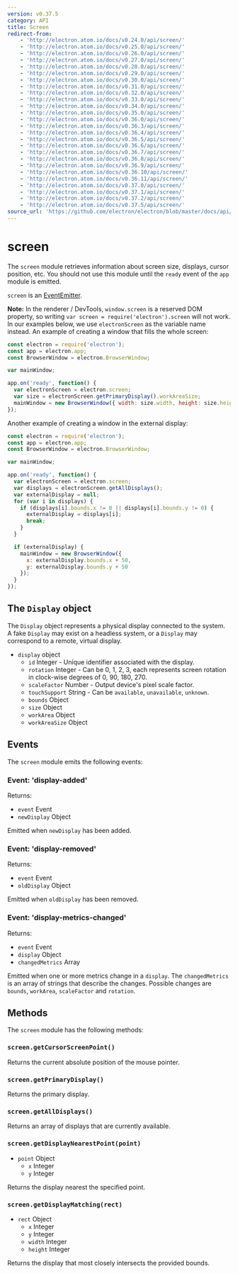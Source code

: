 ```yaml
---
version: v0.37.5
category: API
title: Screen
redirect-from:
    - 'http://electron.atom.io/docs/v0.24.0/api/screen/'
    - 'http://electron.atom.io/docs/v0.25.0/api/screen/'
    - 'http://electron.atom.io/docs/v0.26.0/api/screen/'
    - 'http://electron.atom.io/docs/v0.27.0/api/screen/'
    - 'http://electron.atom.io/docs/v0.28.0/api/screen/'
    - 'http://electron.atom.io/docs/v0.29.0/api/screen/'
    - 'http://electron.atom.io/docs/v0.30.0/api/screen/'
    - 'http://electron.atom.io/docs/v0.31.0/api/screen/'
    - 'http://electron.atom.io/docs/v0.32.0/api/screen/'
    - 'http://electron.atom.io/docs/v0.33.0/api/screen/'
    - 'http://electron.atom.io/docs/v0.34.0/api/screen/'
    - 'http://electron.atom.io/docs/v0.35.0/api/screen/'
    - 'http://electron.atom.io/docs/v0.36.0/api/screen/'
    - 'http://electron.atom.io/docs/v0.36.3/api/screen/'
    - 'http://electron.atom.io/docs/v0.36.4/api/screen/'
    - 'http://electron.atom.io/docs/v0.36.5/api/screen/'
    - 'http://electron.atom.io/docs/v0.36.6/api/screen/'
    - 'http://electron.atom.io/docs/v0.36.7/api/screen/'
    - 'http://electron.atom.io/docs/v0.36.8/api/screen/'
    - 'http://electron.atom.io/docs/v0.36.9/api/screen/'
    - 'http://electron.atom.io/docs/v0.36.10/api/screen/'
    - 'http://electron.atom.io/docs/v0.36.11/api/screen/'
    - 'http://electron.atom.io/docs/v0.37.0/api/screen/'
    - 'http://electron.atom.io/docs/v0.37.1/api/screen/'
    - 'http://electron.atom.io/docs/v0.37.2/api/screen/'
    - 'http://electron.atom.io/docs/v0.37.5/api/screen/'
source_url: 'https://github.com/electron/electron/blob/master/docs/api/screen.md'
---
```


# screen

The `screen` module retrieves information about screen size, displays, cursor
position, etc. You should not use this module until the `ready` event of the
`app` module is emitted.

`screen` is an [EventEmitter](http://nodejs.org/api/events.html#events_class_events_eventemitter).

**Note:** In the renderer / DevTools, `window.screen` is a reserved DOM
property, so writing `var screen = require('electron').screen` will not work.
In our examples below, we use `electronScreen` as the variable name instead.
An example of creating a window that fills the whole screen:

```javascript
const electron = require('electron');
const app = electron.app;
const BrowserWindow = electron.BrowserWindow;

var mainWindow;

app.on('ready', function() {
  var electronScreen = electron.screen;
  var size = electronScreen.getPrimaryDisplay().workAreaSize;
  mainWindow = new BrowserWindow({ width: size.width, height: size.height });
});
```

Another example of creating a window in the external display:

```javascript
const electron = require('electron');
const app = electron.app;
const BrowserWindow = electron.BrowserWindow;

var mainWindow;

app.on('ready', function() {
  var electronScreen = electron.screen;
  var displays = electronScreen.getAllDisplays();
  var externalDisplay = null;
  for (var i in displays) {
    if (displays[i].bounds.x != 0 || displays[i].bounds.y != 0) {
      externalDisplay = displays[i];
      break;
    }
  }

  if (externalDisplay) {
    mainWindow = new BrowserWindow({
      x: externalDisplay.bounds.x + 50,
      y: externalDisplay.bounds.y + 50
    });
  }
});
```

## The `Display` object

The `Display` object represents a physical display connected to the system. A
fake `Display` may exist on a headless system, or a `Display` may correspond to
a remote, virtual display.

* `display` object
  * `id` Integer - Unique identifier associated with the display.
  * `rotation` Integer - Can be 0, 1, 2, 3, each represents screen rotation in
    clock-wise degrees of 0, 90, 180, 270.
  * `scaleFactor` Number - Output device's pixel scale factor.
  * `touchSupport` String - Can be `available`, `unavailable`, `unknown`.
  * `bounds` Object
  * `size` Object
  * `workArea` Object
  * `workAreaSize` Object

## Events

The `screen` module emits the following events:

### Event: 'display-added'

Returns:

* `event` Event
* `newDisplay` Object

Emitted when `newDisplay` has been added.

### Event: 'display-removed'

Returns:

* `event` Event
* `oldDisplay` Object

Emitted when `oldDisplay` has been removed.

### Event: 'display-metrics-changed'

Returns:

* `event` Event
* `display` Object
* `changedMetrics` Array

Emitted when one or more metrics change in a `display`. The `changedMetrics` is
an array of strings that describe the changes. Possible changes are `bounds`,
`workArea`, `scaleFactor` and `rotation`.

## Methods

The `screen` module has the following methods:

### `screen.getCursorScreenPoint()`

Returns the current absolute position of the mouse pointer.

### `screen.getPrimaryDisplay()`

Returns the primary display.

### `screen.getAllDisplays()`

Returns an array of displays that are currently available.

### `screen.getDisplayNearestPoint(point)`

* `point` Object
  * `x` Integer
  * `y` Integer

Returns the display nearest the specified point.

### `screen.getDisplayMatching(rect)`

* `rect` Object
  * `x` Integer
  * `y` Integer
  * `width` Integer
  * `height` Integer

Returns the display that most closely intersects the provided bounds.
